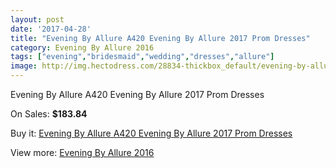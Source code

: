 ```yaml
---
layout: post
date: '2017-04-28'
title: "Evening By Allure A420 Evening By Allure 2017 Prom Dresses"
category: Evening By Allure 2016
tags: ["evening","bridesmaid","wedding","dresses","allure"]
image: http://img.hectodress.com/28834-thickbox_default/evening-by-allure-a420-evening-by-allure-2012-prom-dresses.jpg
---
```

Evening By Allure A420 Evening By Allure 2017 Prom Dresses

On Sales: **$183.84**
<a href="https://www.hectodress.com/evening-by-allure-2013/13456-evening-by-allure-a420-evening-by-allure-2012-prom-dresses.html"><amp-img layout="responsive" width="600" height="600" src="//img.hectodress.com/28834-thickbox_default/evening-by-allure-a420-evening-by-allure-2012-prom-dresses.jpg" alt="Evening By Allure A420 Evening By Allure 2017 Prom Dresses 0" /></a>
<a href="https://www.hectodress.com/evening-by-allure-2013/13456-evening-by-allure-a420-evening-by-allure-2012-prom-dresses.html"><amp-img layout="responsive" width="600" height="600" src="//img.hectodress.com/28836-thickbox_default/evening-by-allure-a420-evening-by-allure-2012-prom-dresses.jpg" alt="Evening By Allure A420 Evening By Allure 2017 Prom Dresses 1" /></a>
<a href="https://www.hectodress.com/evening-by-allure-2013/13456-evening-by-allure-a420-evening-by-allure-2012-prom-dresses.html"><amp-img layout="responsive" width="600" height="600" src="//img.hectodress.com/28835-thickbox_default/evening-by-allure-a420-evening-by-allure-2012-prom-dresses.jpg" alt="Evening By Allure A420 Evening By Allure 2017 Prom Dresses 2" /></a>

Buy it: [Evening By Allure A420 Evening By Allure 2017 Prom Dresses](https://www.hectodress.com/evening-by-allure-2013/13456-evening-by-allure-a420-evening-by-allure-2012-prom-dresses.html "Evening By Allure A420 Evening By Allure 2017 Prom Dresses")

View more: [Evening By Allure 2016](https://www.hectodress.com/218-evening-by-allure-2013 "Evening By Allure 2016")
